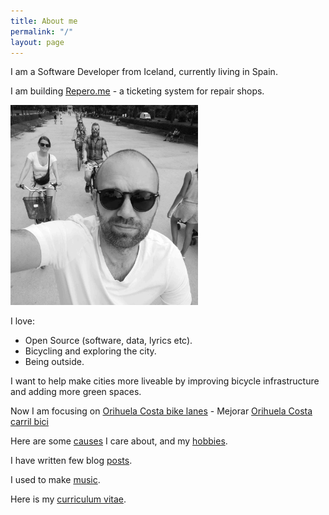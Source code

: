 ```yaml
---
title: About me
permalink: "/"
layout: page
---
```


I am a Software Developer from Iceland, currently living in Spain.

I am building [Repero.me](https://repero.me) - a ticketing system for repair shops.

<img src="/assets/selfie_bike_bw.jpg" class="img-fluid" width="300"/>

I love:
* Open Source (software, data, lyrics etc).
* Bicycling and exploring the city.
* Being outside.

I want to help make cities more liveable by improving bicycle infrastructure and adding more green spaces.

Now I am focusing on [Orihuela Costa bike lanes](/orihuela) - Mejorar [Orihuela Costa carril bici](orihuela)

Here are some [causes](/causes) I care about, and my [hobbies](/hobby).

I have written few blog [posts](/posts).

I used to make [music](/music).

Here is my [curriculum vitae](/cv).
